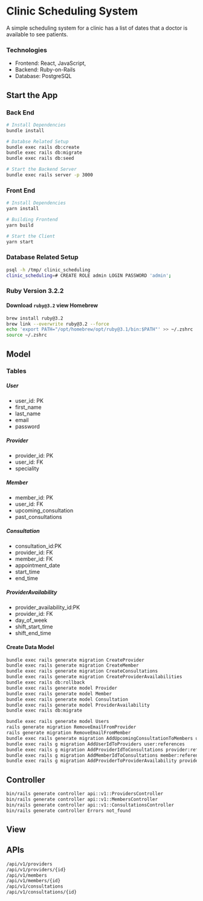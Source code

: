 # Clinic Scheduling System
A simple scheduling system for a clinic has a list of dates that a doctor is available to see patients.

### Technologies
- Frontend: React, JavaScript, 
- Backend: Ruby-on-Rails
- Database: PostgreSQL

## Start the App
### Back End
```sh
# Install Dependencies
bundle install

# Databse Related Setup
bundle exec rails db:create
bundle exec rails db:migrate
bundle exec rails db:seed

# Start the Backend Server
bundle exec rails server -p 3000
```

### Front End
```sh
# Install Dependencies
yarn install

# Building Frontend
yarn build

# Start the Client
yarn start
```

### Database Related Setup
```sh
psql -h /tmp/ clinic_scheduling
clinic_scheduling=# CREATE ROLE admin LOGIN PASSWORD 'admin';
```

### Ruby Version 3.2.2
#### Download `ruby@3.2` view Homebrew
```sh
brew install ruby@3.2
brew link --overwrite ruby@3.2 --force
echo 'export PATH="/opt/homebrew/opt/ruby@3.1/bin:$PATH"' >> ~/.zshrc
source ~/.zshrc
```

## Model
### Tables
##### User
- user_id: PK
- first_name
- last_name
- email
- password

##### Provider
- provider_id: PK
- user_id: FK
- speciality

##### Member
- member_id: PK
- user_id: FK
- upcoming_consultation
- past_consultations

##### Consultation
- consultation_id:PK
- provider_id: FK
- member_id: FK
- appointment_date
- start_time
- end_time

##### ProviderAvailability
- provider_availability_id:PK
- provider_id: FK
- day_of_week
- shift_start_time
- shift_end_time

#### Create Data Model
```sh
bundle exec rails generate migration CreateProvider
bundle exec rails generate migration CreateMember
bundle exec rails generate migration CreateConsultations
bundle exec rails generate migration CreateProviderAvailabilities
bundle exec rails db:rollback
bundle exec rails generate model Provider
bundle exec rails generate model Member
bundle exec rails generate model Consultation
bundle exec rails generate model ProviderAvailability
bundle exec rails db:migrate
```
```sh
bundle exec rails generate model Users
rails generate migration RemoveEmailFromProvider
rails generate migration RemoveEmailFromMember
bundle exec rails generate migration AddUpcomingConsultationToMembers upcoming_consultation:integer
bundle exec rails g migration AddUserIdToProviders user:references
bundle exec rails g migration AddProviderIdToConsultations provider:references
bundle exec rails g migration AddMemberIdToConsultations member:references
bundle exec rails g migration AddProviderToProviderAvailability provider:references
```

## Controller
```sh
bin/rails generate controller api::v1::ProvidersController
bin/rails generate controller api::v1::MembersController
bin/rails generate controller api::v1::ConsultationsController
bin/rails generate controller Errors not_found
```

## View

## APIs
```sh
/api/v1/providers
/api/v1/providers/{id}
/api/v1/members
/api/v1/members/{id}
/api/v1/consultations
/api/v1/consultations/{id}
```